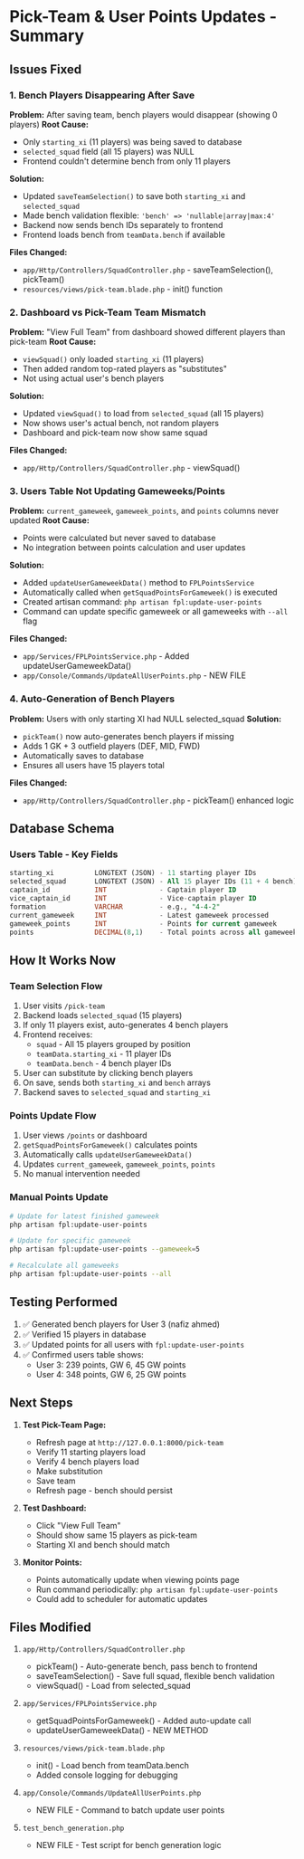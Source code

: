 # Pick-Team & User Points Updates - Summary

## Issues Fixed

### 1. Bench Players Disappearing After Save
**Problem:** After saving team, bench players would disappear (showing 0 players)
**Root Cause:** 
- Only `starting_xi` (11 players) was being saved to database
- `selected_squad` field (all 15 players) was NULL
- Frontend couldn't determine bench from only 11 players

**Solution:**
- Updated `saveTeamSelection()` to save both `starting_xi` and `selected_squad`
- Made bench validation flexible: `'bench' => 'nullable|array|max:4'`
- Backend now sends bench IDs separately to frontend
- Frontend loads bench from `teamData.bench` if available

**Files Changed:**
- `app/Http/Controllers/SquadController.php` - saveTeamSelection(), pickTeam()
- `resources/views/pick-team.blade.php` - init() function

### 2. Dashboard vs Pick-Team Team Mismatch
**Problem:** "View Full Team" from dashboard showed different players than pick-team
**Root Cause:**
- `viewSquad()` only loaded `starting_xi` (11 players)
- Then added random top-rated players as "substitutes"
- Not using actual user's bench players

**Solution:**
- Updated `viewSquad()` to load from `selected_squad` (all 15 players)
- Now shows user's actual bench, not random players
- Dashboard and pick-team now show same squad

**Files Changed:**
- `app/Http/Controllers/SquadController.php` - viewSquad()

### 3. Users Table Not Updating Gameweeks/Points
**Problem:** `current_gameweek`, `gameweek_points`, and `points` columns never updated
**Root Cause:**
- Points were calculated but never saved to database
- No integration between points calculation and user updates

**Solution:**
- Added `updateUserGameweekData()` method to `FPLPointsService`
- Automatically called when `getSquadPointsForGameweek()` is executed
- Created artisan command: `php artisan fpl:update-user-points`
- Command can update specific gameweek or all gameweeks with `--all` flag

**Files Changed:**
- `app/Services/FPLPointsService.php` - Added updateUserGameweekData()
- `app/Console/Commands/UpdateAllUserPoints.php` - NEW FILE

### 4. Auto-Generation of Bench Players
**Problem:** Users with only starting XI had NULL selected_squad
**Solution:**
- `pickTeam()` now auto-generates bench players if missing
- Adds 1 GK + 3 outfield players (DEF, MID, FWD)
- Automatically saves to database
- Ensures all users have 15 players total

**Files Changed:**
- `app/Http/Controllers/SquadController.php` - pickTeam() enhanced logic

## Database Schema

### Users Table - Key Fields
```sql
starting_xi          LONGTEXT (JSON) - 11 starting player IDs
selected_squad       LONGTEXT (JSON) - All 15 player IDs (11 + 4 bench)
captain_id           INT             - Captain player ID
vice_captain_id      INT             - Vice-captain player ID
formation            VARCHAR         - e.g., "4-4-2"
current_gameweek     INT             - Latest gameweek processed
gameweek_points      INT             - Points for current gameweek
points               DECIMAL(8,1)    - Total points across all gameweeks
```

## How It Works Now

### Team Selection Flow
1. User visits `/pick-team`
2. Backend loads `selected_squad` (15 players)
3. If only 11 players exist, auto-generates 4 bench players
4. Frontend receives:
   - `squad` - All 15 players grouped by position
   - `teamData.starting_xi` - 11 player IDs
   - `teamData.bench` - 4 bench player IDs
5. User can substitute by clicking bench players
6. On save, sends both `starting_xi` and `bench` arrays
7. Backend saves to `selected_squad` and `starting_xi`

### Points Update Flow
1. User views `/points` or dashboard
2. `getSquadPointsForGameweek()` calculates points
3. Automatically calls `updateUserGameweekData()`
4. Updates `current_gameweek`, `gameweek_points`, `points`
5. No manual intervention needed

### Manual Points Update
```bash
# Update for latest finished gameweek
php artisan fpl:update-user-points

# Update for specific gameweek
php artisan fpl:update-user-points --gameweek=5

# Recalculate all gameweeks
php artisan fpl:update-user-points --all
```

## Testing Performed

1. ✅ Generated bench players for User 3 (nafiz ahmed)
2. ✅ Verified 15 players in database
3. ✅ Updated points for all users with `fpl:update-user-points`
4. ✅ Confirmed users table shows:
   - User 3: 239 points, GW 6, 45 GW points
   - User 4: 348 points, GW 6, 25 GW points

## Next Steps

1. **Test Pick-Team Page:**
   - Refresh page at `http://127.0.0.1:8000/pick-team`
   - Verify 11 starting players load
   - Verify 4 bench players load
   - Make substitution
   - Save team
   - Refresh page - bench should persist

2. **Test Dashboard:**
   - Click "View Full Team"
   - Should show same 15 players as pick-team
   - Starting XI and bench should match

3. **Monitor Points:**
   - Points automatically update when viewing points page
   - Run command periodically: `php artisan fpl:update-user-points`
   - Could add to scheduler for automatic updates

## Files Modified

1. `app/Http/Controllers/SquadController.php`
   - pickTeam() - Auto-generate bench, pass bench to frontend
   - saveTeamSelection() - Save full squad, flexible bench validation
   - viewSquad() - Load from selected_squad

2. `app/Services/FPLPointsService.php`
   - getSquadPointsForGameweek() - Added auto-update call
   - updateUserGameweekData() - NEW METHOD

3. `resources/views/pick-team.blade.php`
   - init() - Load bench from teamData.bench
   - Added console logging for debugging

4. `app/Console/Commands/UpdateAllUserPoints.php`
   - NEW FILE - Command to batch update user points

5. `test_bench_generation.php`
   - NEW FILE - Test script for bench generation logic
